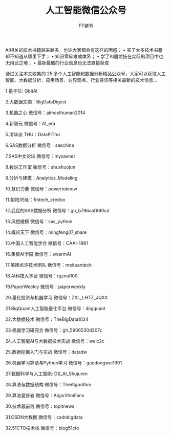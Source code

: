 ﻿---
layout: post
title: 人工智能微信公众号
author: FT姥爷
tags: [人工智能, 微信公众号]
comments: true
excerpt: 
category:
- 资讯
---

AI相关的技术书籍越来越多，也许大家都会有这样的困惑：
• 买了太多技术书籍却不知道从哪里下手；
• 知识零碎难成体系；
• 学了AI屠龙技在实际的项目中也无用武之地；
• 最新最酷的行业信息也无法直接获取

通过关注本文收集的 25 多个人工智能和数据分析精品公众号，大家可以获取人工智能、大数据分析、应用场景、业界观点、行业咨讯等相关最新的技术信息...

<!--more-->

1.量子位: QbitAI

2.大数据文摘：BigDataDigest

3.机器之心 微信号：almosthuman2014

4.新智元 微信号：AI_era

5.清华派 THU：DataPiThu

6.SAS数据分析 微信号：saschina

7.SAS中文论坛 微信号：mysasnet

8.数说工作室 微信号：shushuojun

9.分析与建模：Analytics_Modeling

10.慧识力量 微信号：powertoknow

11.朝阳35处：fintech_credoo

12.屁屁的SAS数据分析 微信号：gh_b796aaf980cd

13.风控建模 微信号：sas_python

14.概论天下 微信号：mingfeng07_share

15.中国人工智能学会 微信号：CAAI-1981

16.集智AI学园 微信号：swarmAI

17.美团点评技术团队 微信号：meituantech

18.AI科技大本营 微信号：rgznai100

19.PaperWeekly 微信号：paperweekly

20.量化投资与机器学习 微信号：ZXL_LHTZ_JQXX

21.BigQuant人工智能量化平台 微信号：ibigquant

22.大数据技术 微信号：TheBigData1024

23.机器学习研究会 微信号：gh_5906530d307c

24.人工智能AI与大数据技术实战 微信号：weic2c

25.数据挖掘入门与实战 微信号：datadw

26.机器学习算法与Python学习 微信号：guodongwei1991

27.数据科学与人工智能: DS_AI_Shujuren

28.算法与数据结构 微信号：TheAlgorithm

29.算法爱好者 微信号：AlgorithmFans

30.技术最前线 微信号：topitnews

31.CSDN大数据 微信号：csdnbigdata

32.51CTO技术栈 微信号：blog51cto